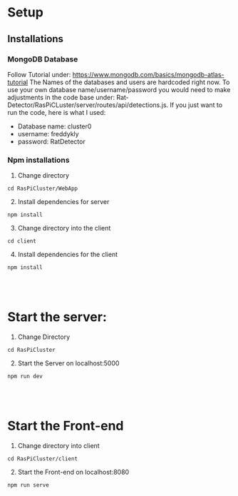 # Setup
## Installations
### MongoDB Database
Follow Tutorial under: https://www.mongodb.com/basics/mongodb-atlas-tutorial
The Names of the databases and users are hardcoded right now. To use your own database name/username/password you would need to make adjustments in the code base under: Rat-Detector/RasPiCLuster/server/routes/api/detections.js. If you just want to run the code, here is what I used:
- Database name: cluster0
- username: freddykly
- password: RatDetector

### Npm installations 
1. Change directory
```
cd RasPiCluster/WebApp
```

2. Install dependencies for server
```
npm install
```

3. Change directory into the client
```
cd client
```

4. Install dependencies for the client
```
npm install
```

<br></br>

# Start the server:
1. Change Directory
```
cd RasPiCluster
```

2. Start the Server on localhost:5000
```
npm run dev
```

<br></br>

# Start the Front-end
1. Change directory into client
```
cd RasPiCluster/client
```

2. Start the Front-end on localhost:8080
```
npm run serve
```

